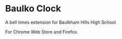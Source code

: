 # Baulko Clock

A bell times extension for Baulkham Hills High School.

For Chrome Web Store and Firefox.
